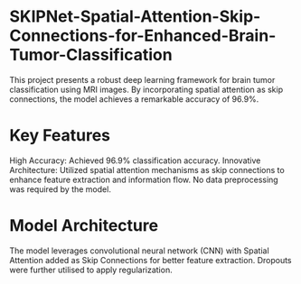 # SKIPNet-Spatial-Attention-Skip-Connections-for-Enhanced-Brain-Tumor-Classification
This project presents a robust deep learning framework for brain tumor classification using MRI images. By incorporating spatial attention as skip connections, the model achieves a remarkable accuracy of 96.9%.

# Key Features
High Accuracy: Achieved 96.9% classification accuracy.
Innovative Architecture: Utilized spatial attention mechanisms as skip connections to enhance feature extraction and information flow.
No data preprocessing was required by the model.

# Model Architecture
The model leverages convolutional neural network (CNN) with Spatial Attention added as Skip Connections for better feature extraction.
Dropouts were further utilised to apply regularization.


